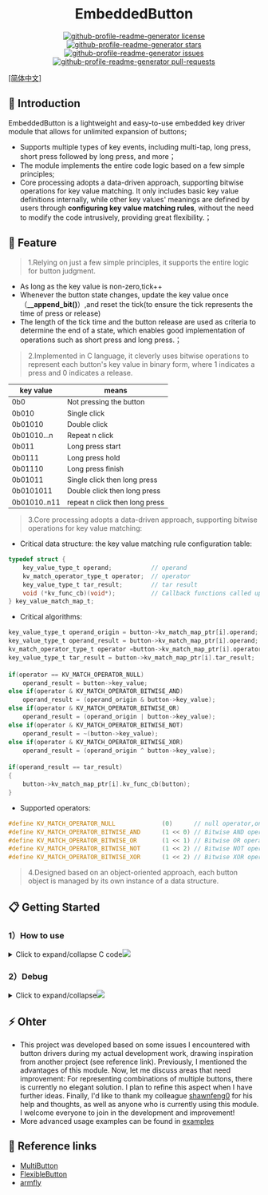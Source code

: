 <h1 align="center">EmbeddedButton</h1>

<p align="center">
<a href="https://github.com/530china/EmbeddedButton/blob/master/LICENSE" target="blank">
<img src="https://img.shields.io/github/license/rahuldkjain/github-profile-readme-generator?style=flat-square" alt="github-profile-readme-generator license" />
</a>
<a href="https://github.com/530china/EmbeddedButton/stargazers" target="blank">
<img src="https://img.shields.io/github/stars/rahuldkjain/github-profile-readme-generator?style=flat-square" alt="github-profile-readme-generator stars"/>
</a>
<a href="https://github.com/530china/EmbeddedButton/issues" target="blank">
<img src="https://img.shields.io/github/issues/rahuldkjain/github-profile-readme-generator?style=flat-square" alt="github-profile-readme-generator issues"/>
</a>
<a href="https://github.com/530china/EmbeddedButton/pulls" target="blank">
<img src="https://img.shields.io/github/issues-pr/rahuldkjain/github-profile-readme-generator?style=flat-square" alt="github-profile-readme-generator pull-requests"/>
</a>
</p>

 <p text-align="">
    <a href="./docs/README_zh-CN.md">[简体中文]</a>
</p>

<h2>👋 Introduction</h2>
EmbeddedButton is a lightweight and easy-to-use embedded key driver module that allows for unlimited expansion of buttons;

- Supports multiple types of key events, including multi-tap, long press, short press followed by long press, and more；
- The module implements the entire code logic based on a few simple principles;
- Core processing adopts a data-driven approach, supporting bitwise operations for key value matching. It only includes basic key value definitions internally, while other key values' meanings are defined by users through **configuring key value matching rules**, without the need to modify the code intrusively, providing great flexibility.；

## 🌱 Feature

> 1.Relying on just a few simple principles, it supports the entire logic for button judgment.
- As long as the key value is non-zero,tick++
- Whenever the button state changes, update the key value once（**__append_bit()**）,and reset the tick(to ensure the tick represents the time of press or release)
- The length of the tick time and the button release are used as criteria to determine the end of a state, which enables good implementation of operations such as short press and long press.；

> 2.Implemented in C language, it cleverly uses bitwise operations to represent each button's key value in binary form, where 1 indicates a press and 0 indicates a release.

key value | means
--- | ---
0b0 | Not pressing the button
0b010 | Single click
0b01010 | Double click
0b01010...n |  Repeat n click
0b011 | Long press start
0b0111| Long press hold
0b01110|Long press finish
0b01011|Single click then long press
0b0101011 | Double click then long press
0b01010..n11 | repeat n click then long press

> 3.Core processing adopts a data-driven approach, supporting bitwise operations for key value matching:
- Critical data structure: the key value matching rule configuration table:
```c
typedef struct {
    key_value_type_t operand;           // operand
    kv_match_operator_type_t operator;  // operator
    key_value_type_t tar_result;        // tar result
    void (*kv_func_cb)(void*);          // Callback functions called upon matching.
} key_value_match_map_t;

```
- Critical algorithms:
```c
key_value_type_t operand_origin = button->kv_match_map_ptr[i].operand;
key_value_type_t operand_result = button->kv_match_map_ptr[i].operand;
kv_match_operator_type_t operator =button->kv_match_map_ptr[i].operator;
key_value_type_t tar_result = button->kv_match_map_ptr[i].tar_result;

if(operator == KV_MATCH_OPERATOR_NULL)
    operand_result = button->key_value;
else if(operator & KV_MATCH_OPERATOR_BITWISE_AND)
    operand_result = (operand_origin & button->key_value);
else if(operator & KV_MATCH_OPERATOR_BITWISE_OR)
    operand_result = (operand_origin | button->key_value);
else if(operator & KV_MATCH_OPERATOR_BITWISE_NOT)
    operand_result = ~(button->key_value);
else if(operator & KV_MATCH_OPERATOR_BITWISE_XOR)
    operand_result = (operand_origin ^ button->key_value);

if(operand_result == tar_result)
{
    button->kv_match_map_ptr[i].kv_func_cb(button);
}
```

- Supported operators:
```c
#define KV_MATCH_OPERATOR_NULL             (0)      // null operator,only judge by(key_value == tar_result)?, this is default
#define KV_MATCH_OPERATOR_BITWISE_AND      (1 << 0) // Bitwise AND operator,(operand & key_value == tar_result)?
#define KV_MATCH_OPERATOR_BITWISE_OR       (1 << 1) // Bitwise OR operator,(operand | key_value == tar_result)?
#define KV_MATCH_OPERATOR_BITWISE_NOT      (1 << 2) // Bitwise NOT operator,(~ key_value == tar_result)?
#define KV_MATCH_OPERATOR_BITWISE_XOR      (1 << 2) // Bitwise XOR operator,(operand ^ key_value == tar_result)?
```

> 4.Designed based on an object-oriented approach, each button object is managed by its own instance of a data structure.

## 📋 Getting Started

### 1）How to use
<details>
<summary>Click to expand/collapse C code<img src="https://media.giphy.com/media/WUlplcMpOCEmTGBtBW/giphy.gif" width="30"></summary>

- Using the callback method as an example:
```c
// 1.Include header file
#include "embedded_button.h"

// 2.Define button entities
struct button_obj_t button1;

// 3.Configure the GPIO level read interface
uint8_t read_button_pin(uint8_t button_id)
{
    // you can share the GPIO read function with multiple Buttons
    switch(button_id)
    {
        case 0:
            return get_button1_value(); // User-implemented
            break;

        default:
            return 0;
            break;
    }

    return 0;
}

// 4. Configure key value matching rules (set up callback events)
void single_click_handle(void* btn)
{
    //do something...
    printf("/****single click****/\r\n");
}

void double_click_handle(void* btn)
{
    //do something...
    printf("/****double click****/\r\n");
}

void long_press_handle(void* btn)
{
    //do something...
    printf("/****long press****/\r\n");
}

void single_click_then_long_press_handle(void* btn)
{
    //do something...
    printf("/****single click and long press****/\r\n");
}

void quintuple_click_handle(void* btn)
{
    //do something...
    if(check_is_repeat_click_mode(btn))
        printf("/****quintuple click****/\r\n");
}

const key_value_match_map_t button1_map[] =
{
    {
        .tar_result = SINGLE_CLICK_KV,
        .kv_func_cb = single_click_handle
    },
    {
        .tar_result = DOUBLE_CLICK_KV,
        .kv_func_cb = double_click_handle
    },
    {
        .tar_result = LONG_PRESEE_START,
        .kv_func_cb = long_press_handle
    },
    {
        .tar_result = SINGLE_CLICK_THEN_LONG_PRESS_KV,
        .kv_func_cb = single_click_then_long_press_handle
    },
    {
        .operand = 0b1010101010,
        .operator = KV_MATCH_OPERATOR_BITWISE_AND,
        .tar_result = 0b1010101010,
        .kv_func_cb = quintuple_click_handle
    }
};
...

int main()
{
/************************************************
****5.Initialize button objects, where the parameter means:
****
****- Button entities
****- Bind the GPIO level read interface for the button**read_button1_pin()**
****- Set the effective trigger level"
****- Button ID
****- Key value matching rule configuration table
****- Size of Key value matching rule configuration table
*************************************************/
    button_init(&button1, read_button_pin, 0, 0, button1_map, ARRAY_SIZE(button1_map));
    // 6.Button start
    button_start(&button1);

    // 7. Set up a timer with a 5ms interval to periodically call the button background processing function **button_ticks()**
    __timer_start(button_ticks, 0, 5);

    while(1)
    {}
}
```
![Alt text](image.png)
<br></details>

### 2）Debug

<details>
<summary>Click to expand/collapse<img src="https://media.giphy.com/media/WUlplcMpOCEmTGBtBW/giphy.gif" width="30"></summary>

- Defining the **EB_DEBUG_PRINTF** macro will enable key value printing, for example, as shown below, you need to replace printf with your own print function:
```c
#define EB_DEBUG_PRINTF printf
```
![alt text](./docs/key_value_log.png)
<br></details>

## ⚡ Ohter
- This project was developed based on some issues I encountered with button drivers during my actual development work, drawing inspiration from another project (see reference link). Previously, I mentioned the advantages of this module. Now, let me discuss areas that need improvement: For representing combinations of multiple buttons, there is currently no elegant solution. I plan to refine this aspect when I have further ideas. Finally, I'd like to thank my colleague [shawnfeng0](https://github.com/shawnfeng0) for his help and thoughts, as well as anyone who is currently using this module. I welcome everyone to join in the development and improvement!
- More advanced usage examples can be found in [examples](./examples/README.md)

## 💬 Reference links
- [MultiButton](https://github.com/0x1abin/MultiButton)
- [FlexibleButton](https://github.com/murphyzhao/FlexibleButton/tree/master)
- [armfly](https://www.armbbs.cn/forum.php?mod=viewthread&tid=111527&highlight=%B0%B4%BC%FC)
